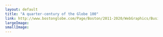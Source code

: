 ```yaml
---
layout: default
title: "A quarter-century of the Globe 100"
link: http://www.bostonglobe.com/Page/Boston/2011-2020/WebGraphics/Business/BostonGlobe.com/2013/05/25yearsglobe100/25yearsglobe100.xml
largeImage: 
smallImage: 
---
```


